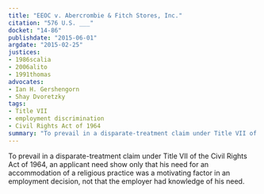 ```yaml
---
title: "EEOC v. Abercrombie & Fitch Stores, Inc."
citation: "576 U.S. ___"
docket: "14-86"
publishdate: "2015-06-01"
argdate: "2015-02-25"
justices:
- 1986scalia
- 2006alito
- 1991thomas
advocates:
- Ian H. Gershengorn
- Shay Dvoretzky
tags:
- Title VII
- employment discrimination
- Civil Rights Act of 1964
summary: "To prevail in a disparate-treatment claim under Title VII of the Civil Rights Act of 1964, an applicant need show only that his need for an accommodation of a religious practice was a motivating factor in an employment decision, not that the employer had knowledge of his need."
---
```

To prevail in a disparate-treatment claim under Title VII of the Civil Rights Act of 1964, an applicant need show only that his need for an accommodation of a religious practice was a motivating factor in an employment decision, not that the employer had knowledge of his need.

